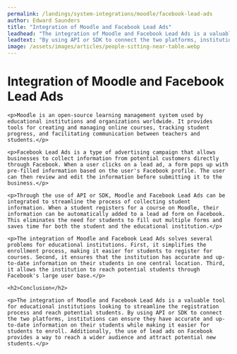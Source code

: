 ```yaml
---
permalink: /landings/system-integrations/moodle/facebook-lead-ads
author: Edward Saunders
title: "Integration of Moodle and Facebook Lead Ads"
leadhead: "The integration of Moodle and Facebook Lead Ads is a valuable tool for educational institutions looking to streamline the registration process and reach potential students"
leadtext: "By using API or SDK to connect the two platforms, institutions can ensure they have accurate and up-to-date information on their students while making it easier for students to enroll. Additionally, the use of lead ads on Facebook provides a way to reach a wider audience and attract potential new students."
image: /assets/images/articles/people-sitting-near-table.webp
---
```

<div class="arttext">    <h1>Integration of Moodle and Facebook Lead Ads</h1>

    <p>Moodle is an open-source learning management system used by educational institutions and organizations worldwide. It provides tools for creating and managing online courses, tracking student progress, and facilitating communication between teachers and students.</p>

    <p>Facebook Lead Ads is a type of advertising campaign that allows businesses to collect information from potential customers directly through Facebook. When a user clicks on a lead ad, a form pops up with pre-filled information based on the user's Facebook profile. The user can then review and edit the information before submitting it to the business.</p>

    <p>Through the use of API or SDK, Moodle and Facebook Lead Ads can be integrated to streamline the process of collecting student information. When a student registers for a course on Moodle, their information can be automatically added to a lead ad form on Facebook. This eliminates the need for students to fill out multiple forms and saves time for both the student and the educational institution.</p>

    <p>The integration of Moodle and Facebook Lead Ads solves several problems for educational institutions. First, it simplifies the enrollment process, making it easier for students to register for courses. Second, it ensures that the institution has accurate and up-to-date information on their students in one central location. Third, it allows the institution to reach potential students through Facebook's large user base.</p>

    <h2>Conclusion</h2>

    <p>The integration of Moodle and Facebook Lead Ads is a valuable tool for educational institutions looking to streamline the registration process and reach potential students. By using API or SDK to connect the two platforms, institutions can ensure they have accurate and up-to-date information on their students while making it easier for students to enroll. Additionally, the use of lead ads on Facebook provides a way to reach a wider audience and attract potential new students.</p>

</div>